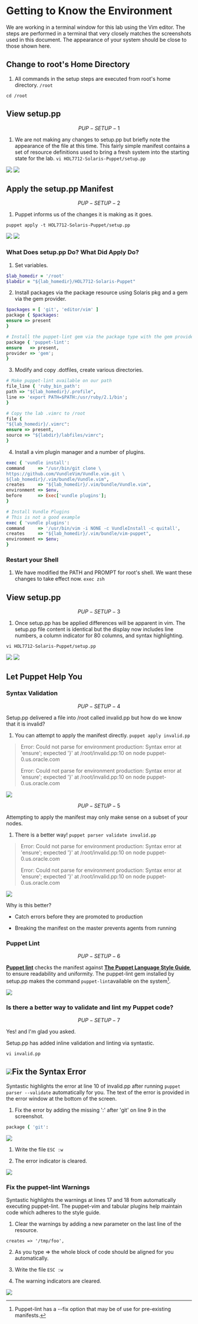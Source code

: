 # Getting to Know the Environment

We are working in a terminal window for this lab using the Vim editor. The steps are performed in a terminal that very closely matches the screenshots used in this document. The appearance of your system should be close to those shown here.

## Change to root's Home Directory

1. All commands in the setup steps are executed from root's home directory. `/root`

  `cd /root`


## View setup.pp


$$
PUP-SETUP-1
$$


1. We are not making any changes to setup.pp but briefly note the appearance of the file at this time. This fairly simple manifest contains a set of resource definitions used to bring a fresh system into the starting state for the lab.
  `vi HOL7712-Solaris-Puppet/setup.pp`

![](/assets/SETUP-PUP-001.0.png)
![](/assets/SETUP-PUP-001.1.png)

## Apply the setup.pp Manifest


$$
PUP-SETUP-2
$$


1. Puppet informs us of the changes it is making as it goes.

  `puppet apply -t HOL7712-Solaris-Puppet/setup.pp`


![](/assets/SETUP-PUP-002.0.png)
![](/assets/SETUP-PUP-002.1.png)

### What Does setup.pp Do? What Did Apply Do?

1. Set variables.

  ```ruby
  $lab_homedir = '/root'
  $labdir = "${lab_homedir}/HOL7712-Solaris-Puppet"
  ```

2. Install packages via the package resource using Solaris pkg and a gem via the gem provider.

  ```ruby
  $packages = [ 'git', 'editor/vim' ]
  package { $packages:
  ensure => present
  }

  # Install the puppet-lint gem via the package type with the gem provider
  package { 'puppet-lint':
  ensure   => present,
  provider => 'gem';
  }
  ```

3. Modify and copy .dotfiles, create various directories.

  ```ruby
  # Make puppet-lint available on our path
  file_line { 'ruby_bin_path':
  path => "${lab_homedir}/.profile",
  line => 'export PATH=$PATH:/usr/ruby/2.1/bin';
  }

  # Copy the lab .vimrc to /root
  file {
  "${lab_homedir}/.vimrc":
  ensure => present,
  source => "${labdir}/labfiles/vimrc";
  }
  ```

4. Install a vim plugin manager and a number of plugins.

  ```ruby
  exec { 'vundle install':
  command     => "/usr/bin/git clone \
  https://github.com/VundleVim/Vundle.vim.git \
  ${lab_homedir}/.vim/bundle/Vundle.vim",
  creates     => "${lab_homedir}/.vim/bundle/Vundle.vim",
  environment => $env,
  before      => Exec['vundle plugins'];
  }

  # Install Vundle Plugins
  # This is not a good example
  exec { 'vundle plugins':
  command     => '/usr/bin/vim -i NONE -c VundleInstall -c quitall',
  creates     => "${lab_homedir}/.vim/bundle/vim-puppet",
  environment => $env;
  }
  ```


### Restart your Shell

1. We have modified the PATH and PROMPT for root's shell. We want these changes to take effect now.
  `exec zsh`

## View setup.pp


$$
PUP-SETUP-3
$$


1. Once setup.pp has be applied differences will be apparent in vim. The setup.pp file content is identical but the display now includes line numbers, a column indicator for 80 columns, and syntax highlighting.

  `vi HOL7712-Solaris-Puppet/setup.pp`


![](/assets/SETUP-PUP-003.0.png)
![](/assets/SETUP-PUP-003.1.png)

## Let Puppet Help You

### Syntax Validation


$$
PUP-SETUP-4
$$


Setup.pp delivered a file into \/root called invalid.pp but how do we know that it is invalid?

1. You can attempt to apply the manifest directly.
  `puppet apply invalid.pp`

> Error: Could not parse for environment production: Syntax error at 'ensure'; expected '}' at \/root\/invalid.pp:10 on node puppet-0.us.oracle.com
> 
> Error: Could not parse for environment production: Syntax error at 'ensure'; expected '}' at \/root\/invalid.pp:10 on node puppet-0.us.oracle.com

![](/assets/SETUP-PUP-004.0.png)


$$
PUP-SETUP-5
$$


Attempting to apply the manifest may only make sense on a subset of your nodes.

1. There is a better way!
  `puppet parser validate invalid.pp`

> Error: Could not parse for environment production: Syntax error at 'ensure'; expected '}' at \/root\/invalid.pp:10 on node puppet-0.us.oracle.com
> 
> Error: Could not parse for environment production: Syntax error at 'ensure'; expected '}' at \/root\/invalid.pp:10 on node puppet-0.us.oracle.com

![](/assets/SETUP-PUP-005.0.png)

Why is this better?

* Catch errors before they are promoted to production

* Breaking the manifest on the master prevents agents from running


### Puppet Lint


$$
PUP-SETUP-6
$$


[**Puppet lint**](http://puppet-lint.com/) checks the manifest against [**The Puppet Language Style Guide**](https://docs.puppet.com/guides/style_guide.html "Puppet Style Guide"), to ensure readability and uniformity. The puppet-lint gem installed by setup.pp makes the command `puppet-lint`available on the system[^1].

![](/assets/SETUP-PUP-006.0.png)

### Is there a better way to validate and lint my Puppet code?


$$
PUP-SETUP-7
$$


Yes! and I'm glad you asked.

Setup.pp has added inline validation and linting via syntastic.

`vi invalid.pp`

## ![](/images/SETUP-007-vi-invalid.png)Fix the Syntax Error

Syntastic highlights the error at line 10 of invalid.pp after running `puppet parser --validate` automatically for you. The text of the error is provided in the error window at the bottom of the screen.

1. Fix the error by adding the missing ':' after 'git' on line 9 in the screenshot.

  ```ruby
  package { 'git':
  ```


![](/assets/SETUP-PUP-007.1.png)

1. Write the file `ESC :w`

2. The error indicator is cleared.


![](/assets/SETUP-PUP-007.2.png)

### Fix the puppet-lint Warnings

Syntastic highlights the warnings at lines 17 and 18 from automatically executing puppet-lint. The puppet-vim and tabular plugins help maintain code which adheres to the style guide.

1. Clear the warnings by adding a new parameter on the last line of the resource.

  `creates => '/tmp/foo',`

2. As you type =&gt; the whole block of code should be aligned for you automatically.

3. Write the file `ESC :w`

4. The warning indicators are cleared.


![](/assets/SETUP-PUP-007.3.png)

[^1]: Puppet-lint has a --fix option that may be of use for pre-existing manifests. 

